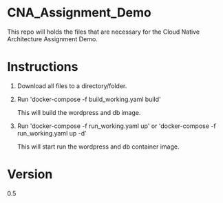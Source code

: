 # CNA_Assignment_Demo
This repo will holds the files that are necessary for the Cloud Native Architecture Assignment Demo.

# Instructions
1) Download all files to a directory/folder.
2) Run 'docker-compose -f build_working.yaml build'
  
   This will build the wordpress and db image.
5) Run 'docker-compose -f run_working.yaml up' or 'docker-compose -f run_working.yaml up -d'

   This will start run the wordpress and db container image.

# Version
0.5
